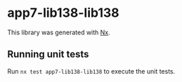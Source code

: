 # app7-lib138-lib138

This library was generated with [Nx](https://nx.dev).

## Running unit tests

Run `nx test app7-lib138-lib138` to execute the unit tests.
